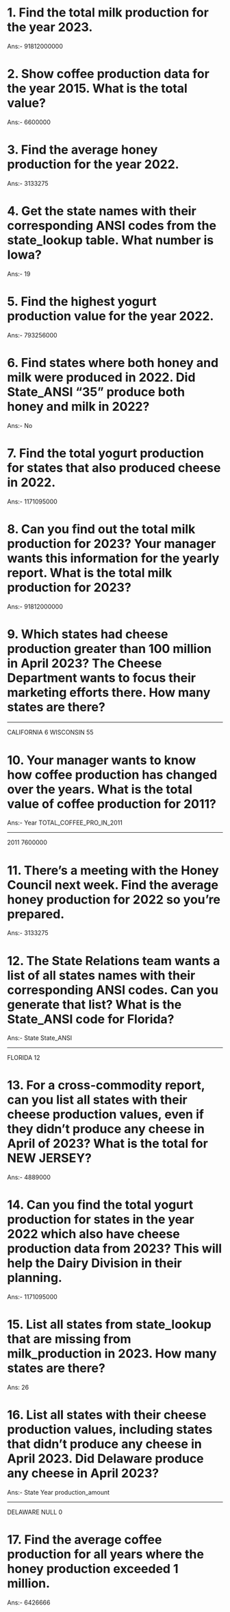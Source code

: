 # 1. Find the total milk production for the year 2023.
Ans:- 91812000000
# 2. Show coffee production data for the year 2015. What is the total value?
Ans:- 6600000
# 3. Find the average honey production for the year 2022.
Ans:- 3133275
# 4. Get the state names with their corresponding ANSI codes from the state_lookup table. What number is Iowa?
Ans:- 19
# 5. Find the highest yogurt production value for the year 2022.
Ans:- 793256000
# 6. Find states where both honey and milk were produced in 2022. Did State_ANSI “35” produce both honey and milk in 2022?
Ans:- No
# 7. Find the total yogurt production for states that also produced cheese in 2022.
Ans:- 1171095000
# 8. Can you find out the total milk production for 2023? Your manager wants this information for the yearly report. What is the total milk production for 2023?
Ans:- 91812000000
# 9. Which states had cheese production greater than 100 million in April 2023? The Cheese Department wants to focus their marketing efforts there. How many states are there?
-------------------------------------------------- ----------
CALIFORNIA                                         6
WISCONSIN                                          55
# 10. Your manager wants to know how coffee production has changed over the years. What is the total value of coffee production for 2011?
Ans:-
Year   TOTAL_COFFEE_PRO_IN_2011
------ ------------------------
2011   7600000
# 11. There’s a meeting with the Honey Council next week. Find the average honey production for 2022 so you’re prepared.
Ans:- 3133275
# 12. The State Relations team wants a list of all states names with their corresponding ANSI codes. Can you generate that list? What is the State_ANSI code for Florida?
Ans:-
State                                              State_ANSI
-------------------------------------------------- ----------
FLORIDA                                            12
# 13. For a cross-commodity report, can you list all states with their cheese production values, even if they didn’t produce any cheese in April of 2023? What is the total for NEW JERSEY?
Ans:-  4889000
# 14. Can you find the total yogurt production for states in the year 2022 which also have cheese production data from 2023? This will help the Dairy Division in their planning.
Ans:-  1171095000
# 15. List all states from state_lookup that are missing from milk_production in 2023. How many states are there?
Ans:  26
# 16. List all states with their cheese production values, including states that didn’t produce any cheese in April 2023. Did Delaware produce any cheese in April 2023?
Ans:-
State                                              Year   production_amount
-------------------------------------------------- ------ --------------------
DELAWARE                                           NULL   0
# 17. Find the average coffee production for all years where the honey production exceeded 1 million.
Ans:- 6426666
